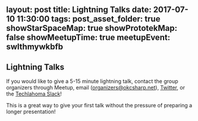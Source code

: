 layout: post
title: Lightning Talks
date: 2017-07-10 11:30:00
tags:
post_asset_folder: true
showStarSpaceMap: true
showPrototekMap: false
showMeetupTime: true
meetupEvent: swlthmywkbfb
---

## Lightning Talks

<p>If you would like to give a 5-15 minute lightning talk, contact the group organizers through Meetup, email (<a href="mailto:organizers@okcsharp.net">organizers@okcsharp.net</a>), <a href="https://twitter.com/okcsharp">Twitter</a>, or the <a href="http://www.techlahoma.org/spaces">Techlahoma Slack</a>!</p> <p>This is a great way to give your first talk without the pressure of preparing a longer presentation!</p> 
